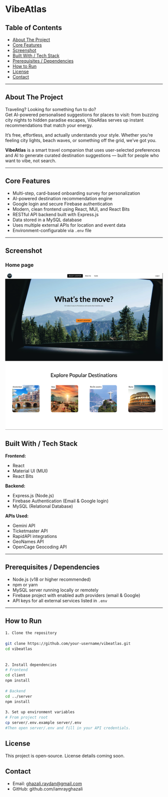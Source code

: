 # VibeAtlas

## Table of Contents

- [About The Project](#about-the-project)
- [Core Features](#core-features)
- [Screenshot](#screenshot)
- [Built With / Tech Stack](#built-with--tech-stack)
- [Prerequisites / Dependencies](#prerequisites--dependencies)
- [How to Run](#how-to-run)
- [License](#license)
- [Contact](#contact)

---

## About The Project

Traveling? Looking for something fun to do?  
Get AI-powered personalised suggestions for places to visit: from buzzing city nights to hidden paradise escapes, VibeAtlas serves up instant recommendations that match your energy.

It’s free, effortless, and actually understands your style. Whether you’re feeling city lights, beach waves, or something off the grid, we’ve got you.

**VibeAtlas** is a smart travel companion that uses user-selected preferences and AI to generate curated destination suggestions — built for people who want to vibe, not search.

---

## Core Features

- Multi-step, card-based onboarding survey for personalization
- AI-powered destination recommendation engine
- Google login and secure Firebase authentication
- Modern, clean frontend using React, MUI, and React Bits
- RESTful API backend built with Express.js
- Data stored in a MySQL database
- Uses multiple external APIs for location and event data
- Environment-configurable via `.env` file

---

## Screenshot

### Home page
![home-page.png](screenshots/home-page.png)
![popular-destinations.png](screenshots/popular-destinations.png)

## Built With / Tech Stack

**Frontend:**

- React
- Material UI (MUI)
- React Bits

**Backend:**

- Express.js (Node.js)
- Firebase Authentication (Email & Google login)
- MySQL (Relational Database)

**APIs Used:**

- Gemini API
- Ticketmaster API
- RapidAPI integrations
- GeoNames API
- OpenCage Geocoding API

---

## Prerequisites / Dependencies

- Node.js (v18 or higher recommended)
- npm or yarn
- MySQL server running locally or remotely
- Firebase project with enabled auth providers (email & Google)
- API keys for all external services listed in `.env`

---

## How to Run
```bash
1. Clone the repository

git clone https://github.com/your-username/vibeatlas.git
cd vibeatlas


2. Install dependencies 
# Frontend
cd client
npm install

# Backend
cd ../server
npm install

3. Set up environment variables
# From project root
cp server/.env.example server/.env
#Then open server/.env and fill in your API credentials.
```

## License

This project is open-source. License details coming soon.

## Contact
- Email: ghazali.raydan@gmail.com
- GitHub: github.com/iamrayghazali